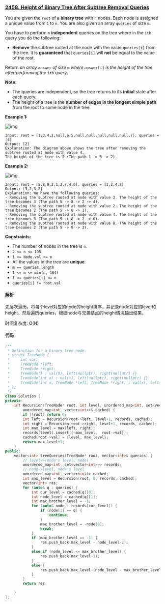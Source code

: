 ### [2458. Height of Binary Tree After Subtree Removal Queries](https://leetcode.com/problems/height-of-binary-tree-after-subtree-removal-queries/)

You are given the `root` of a **binary tree** with `n` nodes. Each node is assigned a unique value from `1` to `n`. You are also given an array `queries` of size `m`.

You have to perform `m` **independent** queries on the tree where in the `ith` query you do the following:

- **Remove** the subtree rooted at the node with the value `queries[i]` from the tree. It is **guaranteed** that `queries[i]` will **not** be equal to the value of the root.

Return *an array* `answer` *of size* `m` *where* `answer[i]` *is the height of the tree after performing the* `ith` *query*.

**Note**:

- The queries are independent, so the tree returns to its **initial** state after each query.
- The height of a tree is the **number of edges in the longest simple path** from the root to some node in the tree.

 

**Example 1:**

![img](https://assets.leetcode.com/uploads/2022/09/07/binaryytreeedrawio-1.png)

```
Input: root = [1,3,4,2,null,6,5,null,null,null,null,null,7], queries = [4]
Output: [2]
Explanation: The diagram above shows the tree after removing the subtree rooted at node with value 4.
The height of the tree is 2 (The path 1 -> 3 -> 2).
```

**Example 2:**

![img](https://assets.leetcode.com/uploads/2022/09/07/binaryytreeedrawio-2.png)

```
Input: root = [5,8,9,2,1,3,7,4,6], queries = [3,2,4,8]
Output: [3,2,3,2]
Explanation: We have the following queries:
- Removing the subtree rooted at node with value 3. The height of the tree becomes 3 (The path 5 -> 8 -> 2 -> 4).
- Removing the subtree rooted at node with value 2. The height of the tree becomes 2 (The path 5 -> 8 -> 1).
- Removing the subtree rooted at node with value 4. The height of the tree becomes 3 (The path 5 -> 8 -> 2 -> 6).
- Removing the subtree rooted at node with value 8. The height of the tree becomes 2 (The path 5 -> 9 -> 3).
```

 

**Constraints:**

- The number of nodes in the tree is `n`.
- `2 <= n <= 105`
- `1 <= Node.val <= n`
- All the values in the tree are **unique**.
- `m == queries.length`
- `1 <= m <= min(n, 104)`
- `1 <= queries[i] <= n`
- `queries[i] != root.val`

#### 解析

先层次遍历，将每个level对应的node的height排序，并记录node对应的level和height，然后遍历queries，根据node与兄弟结点的height情况输出结果。

时间复杂度: O(N)

#### 代码

```c++
/**
 * Definition for a binary tree node.
 * struct TreeNode {
 *     int val;
 *     TreeNode *left;
 *     TreeNode *right;
 *     TreeNode() : val(0), left(nullptr), right(nullptr) {}
 *     TreeNode(int x) : val(x), left(nullptr), right(nullptr) {}
 *     TreeNode(int x, TreeNode *left, TreeNode *right) : val(x), left(left), right(right) {}
 * };
 */
class Solution {
private:
    int Recursion(TreeNode* root, int level, unordered_map<int, set<vector<int>>>& records, 
        unordered_map<int, vector<int>>& cached) {
        if (!root) return 0;
        int left = Recursion(root->left, level+1, records, cached);
        int right = Recursion(root->right, level+1, records, cached);
        int max_level = max(left, right);
        records[level].insert({-max_level,  root->val});
        cached[root->val] = {level, max_level};
        return max_level+1;
    }
public:
    vector<int> treeQueries(TreeNode* root, vector<int>& queries) {
        // level->(node's level, node)
        unordered_map<int, set<vector<int>>> records;
        // node->level, node's level
        unordered_map<int, vector<int>> cached;
        int max_level = Recursion(root, 0, records, cached);
        vector<int> res;
        for (auto& q : queries) {
            int cur_level = cached[q][0];
            int node_level = cached[q][1];
            int max_brother_level = -1;
            for (auto& node : records[cur_level]) {
                if (node[1] == q) {
                    continue;
                }
                max_brother_level = -node[0];
                break;
            }
            if (max_brother_level == -1) {
                res.push_back(max_level - node_level-2);
            }
            else if (node_level <= max_brother_level) {
                res.push_back(max_level-1);
            }
            else {
                res.push_back(max_level-(node_level - max_brother_level)-1);
            }
        }
        return res;

    }
};
```
